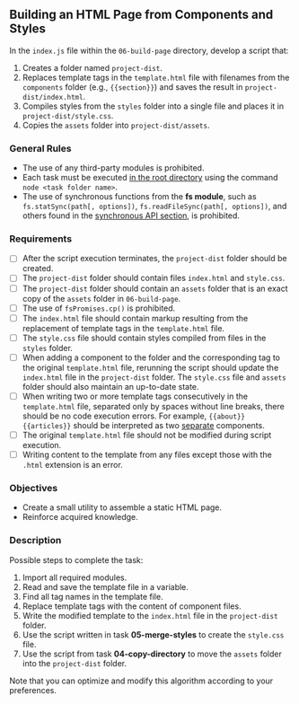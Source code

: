 ## Building an HTML Page from Components and Styles

In the `index.js` file within the `06-build-page` directory, develop a script that:

1. Creates a folder named `project-dist`.
2. Replaces template tags in the `template.html` file with filenames from the `components` folder (e.g., `{{section}}`) and saves the result in `project-dist/index.html`.
3. Compiles styles from the `styles` folder into a single file and places it in `project-dist/style.css`.
4. Copies the `assets` folder into `project-dist/assets`.

### General Rules

- The use of any third-party modules is prohibited.
- Each task must be executed <u>in the root directory</u> using the command `node <task folder name>`.
- The use of synchronous functions from the **fs module**, such as `fs.statSync(path[, options])`, `fs.readFileSync(path[, options])`, and others found in the [synchronous API section](https://nodejs.org/api/fs.html#fs_synchronous_api), is prohibited.

### Requirements

- [ ] After the script execution terminates, the `project-dist` folder should be created.
- [ ] The `project-dist` folder should contain files `index.html` and `style.css`.
- [ ] The `project-dist` folder should contain an `assets` folder that is an exact copy of the `assets` folder in `06-build-page`.
- [ ] The use of `fsPromises.cp()` is prohibited.
- [ ] The `index.html` file should contain markup resulting from the replacement of template tags in the `template.html` file.
- [ ] The `style.css` file should contain styles compiled from files in the `styles` folder.
- [ ] When adding a component to the folder and the corresponding tag to the original `template.html` file, rerunning the script should update the `index.html` file in the `project-dist` folder. The `style.css` file and `assets` folder should also maintain an up-to-date state.
- [ ] When writing two or more template tags consecutively in the `template.html` file, separated only by spaces without line breaks, there should be no code execution errors. For example, `{{about}} {{articles}}` should be interpreted as two <u>separate</u> components.
- [ ] The original `template.html` file should not be modified during script execution.
- [ ] Writing content to the template from any files except those with the `.html` extension is an error.

### Objectives

- Create a small utility to assemble a static HTML page.
- Reinforce acquired knowledge.

### Description

Possible steps to complete the task:

1. Import all required modules.
2. Read and save the template file in a variable.
3. Find all tag names in the template file.
4. Replace template tags with the content of component files.
5. Write the modified template to the `index.html` file in the `project-dist` folder.
6. Use the script written in task **05-merge-styles** to create the `style.css` file.
7. Use the script from task **04-copy-directory** to move the `assets` folder into the `project-dist` folder.

Note that you can optimize and modify this algorithm according to your preferences.
